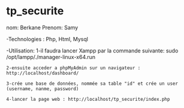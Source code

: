 # tp_securite

nom: Berkane
Prenom: Samy



-Technologies : Php, Html, Mysql

-Utilisation:
    1-il faudra lancer Xampp par la commande suivante:
     sudo /opt/lampp/./manager-linux-x64.run

    2-ensuite acceder a phpMyAdmin sur un navigateur : http://localhost/dashboard/

    3-crée une base de données, nommée sa table "id" et crée un user (username, nanme, password)

    4-lancer la page web : http://localhost/tp_securite/index.php

